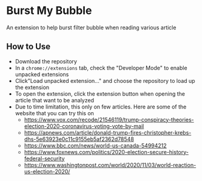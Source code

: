 # Burst My Bubble

An extension to help burst filter bubble when reading various article

## How to Use

- Download the repository
- In a `chrome://extensions` tab, check the "Developer Mode" to enable unpacked extensions
- Click"Load unpacked extension..." and choose the repository to load up the extension
- To open the extension, click the extension button when opening the article that want to be analyzed
- Due to time limitation, this only on few articles. Here are some of the website that you can try this on
  - https://www.vox.com/recode/21546119/trump-conspiracy-theories-election-2020-coronavirus-voting-vote-by-mail
  - https://apnews.com/article/donald-trump-fires-christopher-krebs-dhs-5e63923e0c11c9155eb5af2362d78548
  - https://www.bbc.com/news/world-us-canada-54994212
  - https://www.foxnews.com/politics/2020-election-secure-history-federal-security
  - https://www.washingtonpost.com/world/2020/11/03/world-reaction-us-election-2020/